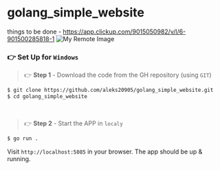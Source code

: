 # golang_simple_website


things to be done - https://app.clickup.com/9015050982/v/l/6-901500285818-1
![My Remote Image]([https://gyazo.com/5e21e01029bd75948cbe0f598371d000](https://i.gyazo.com/5e21e01029bd75948cbe0f598371d000.png))






### 👉 Set Up for `Windows` 

> 👉 **Step 1** - Download the code from the GH repository (using `GIT`) 

```bash
$ git clone https://github.com/aleks20905/golang_simple_website.git
$ cd golang_simple_website
```

<br />

> 👉 **Step 2** - Start the APP in `localy`

```bash
$ go run .
```
Visit `http://localhost:5085` in your browser. The app should be up & running.

